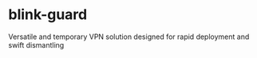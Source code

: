 # blink-guard
Versatile and temporary VPN solution designed for rapid deployment and swift dismantling
